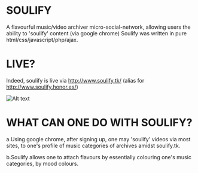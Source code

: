 SOULIFY
=======

A flavourful music/video archiver micro-social-network, allowing users the ability to 'soulify' content (via google chrome) 
Soulify was written in pure html/css/javascript/php/ajax.


LIVE?
=======
Indeed, soulify is live via http://www.soulify.tk/ (alias for http://www.soulify.honor.es/) 




![Alt text](https://raw.githubusercontent.com/JordanMicahBennett/SOULIFY/master/data/images/captures/capture%200.png "default page")

WHAT CAN ONE DO WITH SOULIFY?
=============================
  a.Using google chrome, after signing up, one may 'soulify' videos via most sites, to one's profile of music categories of       archives amidst soulify.tk.

  b.Soulify allows one to attach flavours by essentially colouring one's music categories, by mood colours.


